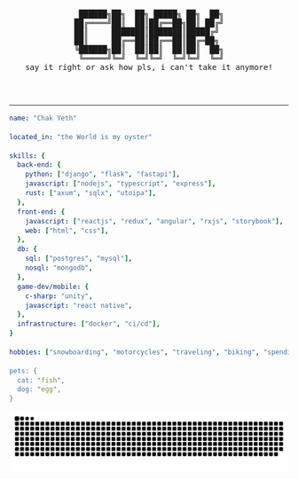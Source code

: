 <pre>
 <p align="center">
 ██████╗██╗  ██╗ █████╗ ██╗  ██╗
██╔════╝██║  ██║██╔══██╗██║ ██╔╝
██║     ███████║███████║█████╔╝ 
██║     ██╔══██║██╔══██║██╔═██╗ 
╚██████╗██║  ██║██║  ██║██║  ██╗
 ╚═════╝╚═╝  ╚═╝╚═╝  ╚═╝╚═╝  ╚═╝
say it right or ask how pls, i can't take it anymore!
 </p>
</pre>
---
```yaml
name: "Chak Yeth"

located_in: "the World is my oyster"

skills: {
  back-end: {
    python: ["django", "flask", "fastapi"],
    javascript: ["nodejs", "typescript", "express"],
    rust: ["axum", "sqlx", "utoipa"],
  },
  front-end: {
    javascript: ["reactjs", "redux", "angular", "rxjs", "storybook"],
    web: ["html", "css"],
  },
  db: {
    sql: ["postgres", "mysql"],
    nosql: "mongodb",
  },
  game-dev/mobile: {
    c-sharp: "unity",
    javascript: "react native",
  },
  infrastructure: ["docker", "ci/cd"],
}

hobbies: ["snowboarding", "motorcycles", "traveling", "biking", "spending money", "shopping", keyboards", "videogames"]

pets: {
  cat: "fish",
  dog: "egg",
}
```
<picture>
  <source media="(prefers-color-scheme: dark)" srcset="https://github.com/chakyeth/chakyeth/blob/output/github-contribution-grid-snake-dark.svg" />
  <source media="(prefers-color-scheme: light)" srcset="https://github.com/chakyeth/chakyeth/blob/output/github-contribution-grid-snake.svg" />
  <img alt="github-snake" src="https://github.com/chakyeth/chakyeth/blob/output/github-contribution-grid-snake.svg" />
</picture>
